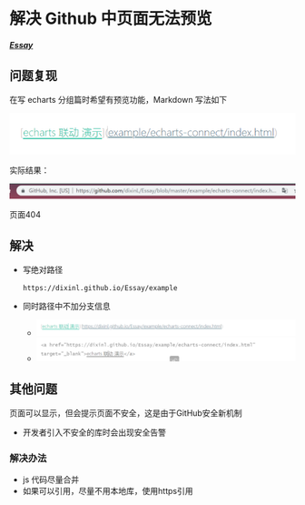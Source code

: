 # 解决 Github 中页面无法预览

##### [Essay](https://dixinl.github.io/Essay/)

## 问题复现

在写 echarts 分组篇时希望有预览功能，Markdown 写法如下

![1570528035787](images/1570528035787.png)

实际结果：

![1570527997461](images/1570527997461.png)

页面404

## 解决

- 写绝对路径

  ```
  https://dixinl.github.io/Essay/example
  ```

- 同时路径中不加分支信息

  - ![1570528128799](images/1570528128799.png)
  - ![1570529594846](images/1570529594846.png)

## 其他问题

页面可以显示，但会提示页面不安全，这是由于GitHub安全新机制

- 开发者引入不安全的库时会出现安全告警

### 解决办法

- js 代码尽量合并
- 如果可以引用，尽量不用本地库，使用https引用